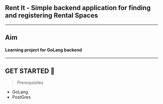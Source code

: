 ## Rent It - Simple backend application for finding and registering Rental Spaces
* * *
## Aim

#### Learning project for **GoLang** backend 
 * * *

## GET STARTED 🛫
> Prerequisites  
* GoLang
* PostGres